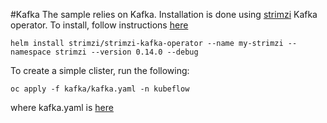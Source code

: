 #Kafka
The sample relies on Kafka. Installation is done using [strimzi](https://strimzi.io/) Kafka operator. To install,
follow instructions [here](https://developer.lightbend.com/docs/fast-data-platform/current-OpenShift/#strimzi-operator-kafka) 
````
helm install strimzi/strimzi-kafka-operator --name my-strimzi --namespace strimzi --version 0.14.0 --debug
````  
To create a simple clister, run the following:
````
oc apply -f kafka/kafka.yaml -n kubeflow
````
where kafka.yaml is [here](kafka.yaml)